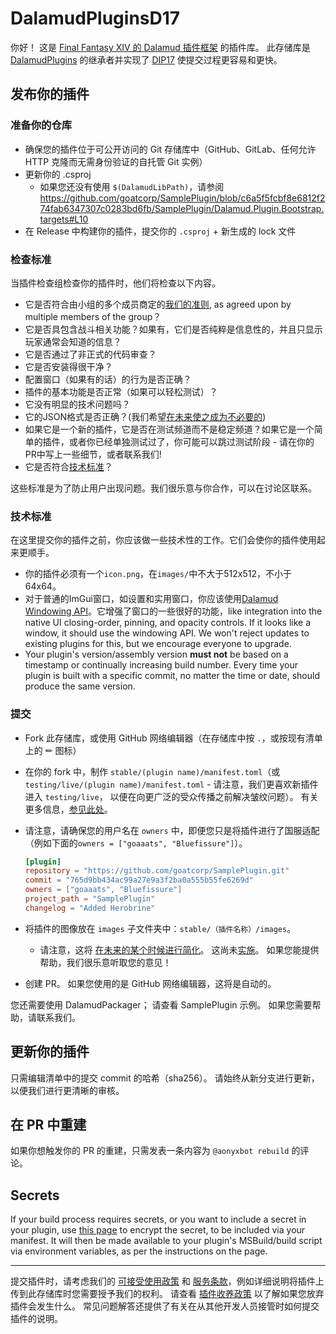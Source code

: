 # DalamudPluginsD17

你好！ 这是 [Final Fantasy XIV 的 Dalamud 插件框架](https://github.com/ottercorp/Dalamud) 的插件库。 此存储库是 [DalamudPlugins](https://github.com/ottercorp/DalamudPlugins) 的继承者并实现了 [DIP17](https://github.com/goatcorp/DIPs/blob/main/text/17-automated-build-and-submit-pipeline.md) 使提交过程更容易和更快。

## 发布你的插件

### 准备你的仓库

- 确保您的插件位于可公开访问的 Git 存储库中（GitHub、GitLab、任何允许 HTTP 克隆而无需身份验证的自托管 Git 实例）
- 更新你的 .csproj
   - 如果您还没有使用 `$(DalamudLibPath)`，请参阅 <https://github.com/goatcorp/SamplePlugin/blob/c6a5f5fcbf8e6812f274fab6347307c0283bd6fb/SamplePlugin/Dalamud.Plugin.Bootstrap.targets#L10>
- 在 Release 中构建你的插件，提交你的 `.csproj` + 新生成的 lock 文件

### 检查标准

当插件检查组检查你的插件时，他们将检查以下内容。

- 它是否符合由小组的多个成员商定的[我们的准则](https://ottercorp.github.io/faq/development#q-%E6%88%91%E5%8F%AF%E4%BB%A5%E5%9C%A8%E6%88%91%E7%9A%84%E6%8F%92%E4%BB%B6%E4%B8%AD%E5%81%9A%E4%BB%80%E4%B9%88), as agreed upon by multiple members of the group？
- 它是否具包含战斗相关功能？如果有，它们是否纯粹是信息性的，并且只显示玩家通常会知道的信息？
- 它是否通过了非正式的代码审查？
- 它是否安装得很干净？
- 配置窗口（如果有的话）的行为是否正确？
- 插件的基本功能是否正常（如果可以轻松测试）？
- 它没有明显的技术问题吗？
- 它的JSON格式是否正确？(我们希望[在未来使之成为不必要的](https://github.com/goatcorp/DalamudPackager/issues/8))
- 如果它是一个新的插件，它是否在测试频道而不是稳定频道？如果它是一个简单的插件，或者你已经单独测试过了，你可能可以跳过测试阶段 - 请在你的PR中写上一些细节，或者联系我们!
- 它是否符合[技术标准](#技术标准)？

这些标准是为了防止用户出现问题。我们很乐意与你合作，可以在讨论区联系。

### 技术标准

在这里提交你的插件之前，你应该做一些技术性的工作。它们会使你的插件使用起来更顺手。

- 你的插件必须有一个`icon.png`，在`images/`中不大于512x512，不小于64x64。
- 对于普通的ImGui窗口，如设置和实用窗口，你应该使用[Dalamud Windowing API](https://goatcorp.github.io/Dalamud/api/Dalamud.Interface.Windowing.html)。它增强了窗口的一些很好的功能，like integration into the native UI closing-order, pinning, and opacity controls. If it looks like a window, it should use the windowing API. We won't reject updates to existing plugins for this, but we encourage everyone to upgrade.
- Your plugin's version/assembly version **must not** be based on a timestamp or continually increasing build number. Every time your plugin is built with a specific commit, no matter the time or date, should produce the same version.

### 提交

- Fork 此存储库，或使用 GitHub 网络编辑器（在存储库中按 `.`，或按现有清单上的 ✏ 图标）
- 在你的 fork 中，制作 `stable/(plugin name)/manifest.toml`（或 `testing/live/(plugin name)/manifest.toml` - 请注意，我们更喜欢新插件进入 `testing/live`， 以便在向更广泛的受众传播之前解决皱纹问题）。 有关更多信息，[参见此处](https://github.com/goatcorp/DIPs/blob/main/text/17-automated-build-and-submit-pipeline.md#guide-level-explanation)。
- 请注意，请确保您的用户名在 `owners` 中，即便您只是将插件进行了国服适配（例如下面的`owners = ["goaaats", "Bluefissure"]`）。

  ```toml
  [plugin]
  repository = "https://github.com/goatcorp/SamplePlugin.git"
  commit = "765d9bb434ac99a27e9a3f2ba0a555b55fe6269d"
  owners = ["goaaats", "Bluefissure"]
  project_path = "SamplePlugin"
  changelog = "Added Herobrine"
  ```
  
- 将插件的图像放在 `images` 子文件夹中：`stable/（插件名称）/images`。
   - 请注意，这将 [在未来的某个时候进行简化](https://github.com/goatcorp/DIPs/pull/45)。 这尚未[实施](https://github.com/goatcorp/DalamudPackager/issues/9)。 如果您能提供帮助，我们很乐意听取您的意见！
- 创建 PR。 如果您使用的是 GitHub 网络编辑器，这将是自动的。

您还需要使用 DalamudPackager； 请查看 SamplePlugin 示例。 如果您需要帮助，请联系我们。

## 更新你的插件

只需编辑清单中的提交 commit 的哈希（sha256）。 请始终从新分支进行更新，以便我们进行更清晰的审核。

## 在 PR 中重建

如果你想触发你的 PR 的重建，只需发表一条内容为 `@aonyxbot rebuild` 的评论。

## Secrets

If your build process requires secrets, or you want to include a secret in your plugin, use [this page](https://goatcorp.github.io/plogon-secrets/) to encrypt the secret, to be included via your manifest. It will then be made available to your plugin's MSBuild/build script via environment variables, as per the instructions on the page.

---

提交插件时，请考虑我们的 [可接受使用政策](<https://github.com/goatcorp/FFXIVQuickLauncher/wiki/Acceptable-Use-Policy-(Official-Plugin-Repository)>) 和 [服务条款](<https://github.com/goatcorp/FFXIVQuickLauncher/wiki/Terms-and-Conditions-of-Use-(XIVLauncher,-Dalamud-&-Official-Plugin-Repository)>)，例如详细说明将插件上传到此存储库时您需要授予我们的权利。
请查看 [插件收养政策](https://github.com/goatcorp/faq/blob/main/development.md#adoption) 以了解如果您放弃插件会发生什么。 常见问题解答还提供了有关在从其他开发人员接管时如何提交插件的说明。
